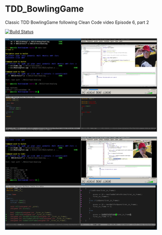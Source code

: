 # TDD_BowlingGame
Classic TDD BowlingGame following Clean Code video Episode 6, part 2

[![Build Status](https://travis-ci.org/campisano/TDD_BowlingGame.svg?branch=master)](https://travis-ci.org/campisano/TDD_BowlingGame)

![Alt text](/img/start.png?raw=true "Optional Title")

![Alt text](/img/end.png?raw=true "Optional Title")
